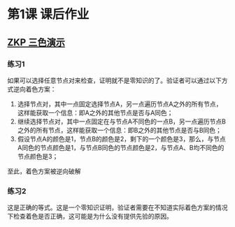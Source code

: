 # 第1课 课后作业

## [ZKP 三色演示](https://zkshanghai.xyz/notes/exercise1.html#zkp-%E4%B8%89%E8%89%B2%E6%BC%94%E7%A4%BA)

### 练习1

如果可以选择任意节点对来检查，证明就不是零知识的了。验证者可以通过以下方式逆向着色方案：

1. 选择节点对，其中一点固定选择节点A，另一点遍历节点A之外的所有节点，这样能获取一个信息：即A之外的其他节点是否与A同色；
2. 继续选择节点对，其中一点固定在与节点A不同色的一点B，另一点遍历节点B之外的所有节点，这样能获取一个信息：即B之外的其他节点是否与B同色；
3. 假设节点A的颜色是1，节点B的颜色是2，剩下的一个颜色是3，那么，与节点A同色的节点颜色是1，与节点B同色的节点颜色是2，与节点A、B均不同色的节点颜色是3；

至此，着色方案被逆向破解

### 练习2

这是正确的等式。这是一个零知识证明，验证者需要在不知道实际着色方案的情况下检查着色是否正确，这可能是为什么没有提供先验的原因。
